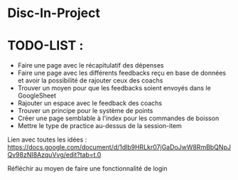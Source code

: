 # Disc-In-Project

# TODO-LIST :
- Faire une page avec le récapitulatif des dépenses
- Faire une page avec les différents feedbacks reçu en base de données et avoir la possibilité de rajouter ceux des coachs
- Trouver un moyen pour que les feedbacks soient envoyés dans le GoogleSheet
- Rajouter un espace avec le feedback des coachs
- Trouver un principe pour le système de points
- Créer une page semblable à l'index pour les commandes de boisson
- Mettre le type de practice au-dessus de la session-item

Lien avec toutes les idées : https://docs.google.com/document/d/1dlb9HRLkr07jGaDoJwW8RmBbQNpJQv98zNI8AzquVvg/edit?tab=t.0

Réfléchir au moyen de faire une fonctionnalité de login
